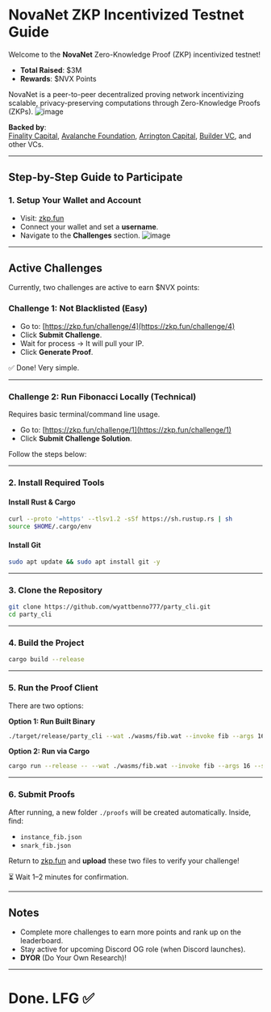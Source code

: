 # NovaNet ZKP Incentivized Testnet Guide

Welcome to the **NovaNet** Zero-Knowledge Proof (ZKP) incentivized testnet!

- **Total Raised**: $3M  
- **Rewards**: $NVX Points

NovaNet is a peer-to-peer decentralized proving network incentivizing scalable, privacy-preserving computations through Zero-Knowledge Proofs (ZKPs).
![image](https://github.com/user-attachments/assets/ad9dc867-a734-4318-8f91-6f55edb8fbf2)


**Backed by**:  
[Finality Capital](https://twitter.com/FinalityCap), [Avalanche Foundation](https://twitter.com/AvalancheFDN), [Arrington Capital](https://twitter.com/Arrington_Cap), [Builder VC](https://twitter.com/BuilderVC), and other VCs.

---

## Step-by-Step Guide to Participate

### 1. Setup Your Wallet and Account

- Visit: [zkp.fun](https://zkp.fun)
- Connect your wallet and set a **username**.
- Navigate to the **Challenges** section.
![image](https://github.com/user-attachments/assets/7417331a-cab7-440d-8e91-86395fcd4c93)


---

## Active Challenges

Currently, two challenges are active to earn $NVX points:

### Challenge 1: Not Blacklisted (Easy)

- Go to: [https://zkp.fun/challenge/4](https://zkp.fun/challenge/4)
- Click **Submit Challenge**.
- Wait for process → It will pull your IP.
- Click **Generate Proof**.

✅ Done! Very simple.

---

### Challenge 2: Run Fibonacci Locally (Technical)

Requires basic terminal/command line usage.

- Go to: [https://zkp.fun/challenge/1](https://zkp.fun/challenge/1)
- Click **Submit Challenge Solution**.

Follow the steps below:

---

### 2. Install Required Tools

#### Install Rust & Cargo

```bash
curl --proto '=https' --tlsv1.2 -sSf https://sh.rustup.rs | sh
source $HOME/.cargo/env
```

#### Install Git


```bash
sudo apt update && sudo apt install git -y
```

---

### 3. Clone the Repository

```bash
git clone https://github.com/wyattbenno777/party_cli.git
cd party_cli
```

---

### 4. Build the Project

```bash
cargo build --release
```


---

### 5. Run the Proof Client

There are two options:

**Option 1: Run Built Binary**

```bash
./target/release/party_cli --wat ./wasms/fib.wat --invoke fib --args 16 --step-size 10
```

**Option 2: Run via Cargo**

```bash
cargo run --release -- --wat ./wasms/fib.wat --invoke fib --args 16 --step-size 10
```


---

### 6. Submit Proofs

After running, a new folder `./proofs` will be created automatically. Inside, find:

- `instance_fib.json`
- `snark_fib.json`

Return to [zkp.fun](https://zkp.fun/challenge/1) and **upload** these two files to verify your challenge!

⏳ Wait 1–2 minutes for confirmation.

---

## Notes

- Complete more challenges to earn more points and rank up on the leaderboard.
- Stay active for upcoming Discord OG role (when Discord launches).
- **DYOR** (Do Your Own Research)!

---

# Done. LFG ✅
